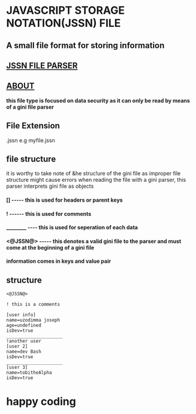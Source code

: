 # JAVASCRIPT STORAGE NOTATION(JSSN) FILE
## A small file format for storing information

## [JSSN FILE PARSER]("https://github.com/iamGodskid/javascript_storage_notationParser")


## [ABOUT]("https://uzodimmajoseph.netlify.app/jssn.md")
**this file type is focused on data security as it can only be read by means of a gini file parser**

## File Extension
.jssn
e.g myfile.jssn

## file structure
it is worthy to take note of &he struc!ure of the gini file as improper file structure might cause errors when reading the file with a gini parser, this parser interprets gini file as objects

#### [] ----- this is used for headers or parent keys

#### ! ------ this is used for comments

#### ________ ---- this is used for seperation of each data

#### <@JSSN@> ----- **this denotes a valid gini file to the parser  and must come at the beginning of a gini file**

#### information comes in keys and value pair

## structure

```jssn
<@JSSN@>

! this is a comments

[user info]
name=uzodimma joseph
age=undefined
isDev=true
_____________________
!another user
[user 2]
name=dev Bash
isDev=true
_____________________
[user 3]
name=tobitheAlpha
isDev=true
```

# happy coding
